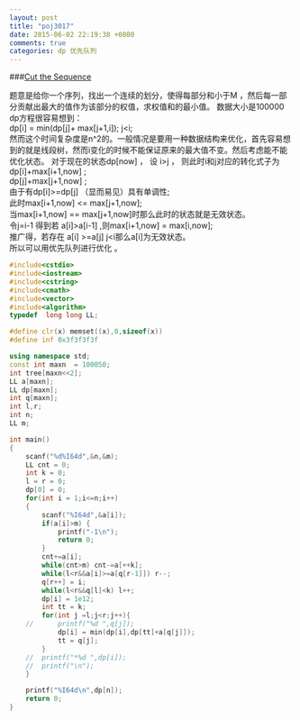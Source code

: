 ```yaml
---
layout: post
title: "poj3017"
date: 2015-06-02 22:19:38 +0800
comments: true
categories: dp 优先队列
---
```

###[Cut the Sequence](http://poj.org/problem?id=3017)

<!--more-->
题意是给你一个序列，找出一个连续的划分，使得每部分和小于M ，然后每一部分贡献出最大的值作为该部分的权值，求权值和的最小值。
数据大小是100000   
dp方程很容易想到：  
dp[i]  = min(dp[j]+ max[j+1,i]);  j<i;   
然而这个时间复杂度是n^2的。一般情况是要用一种数据结构来优化，首先容易想到的就是线段树，然而i变化的时候不能保证原来的最大值不变。然后考虑能不能优化状态。
对于现在的状态dp[now] ，
设 i>j ，  则此时i和j对应的转化式子为  
 dp[i]+max[i+1,now] ;  
 dp[j]+max[j+1,now] ;  
由于有dp[i]>=dp[j] （显而易见）具有单调性;  
此时max[i+1,now] <= max[j+1,now];  
当max[i+1,now] == max[j+1,now]时那么此时的状态就是无效状态。  
令j=i-1 得到若 a[i]>a[i-1] ,则max[i+1,now] = max[i,now];  
推广得，若存在 a[i] >=a[j]  j<i那么a[i]为无效状态。  
所以可以用优先队列进行优化 。  

```cpp
#include<cstdio>
#include<iostream>
#include<cstring>
#include<cmath>
#include<vector>
#include<algorithm>
typedef  long long LL;

#define clr(x) memset((x),0,sizeof(x))
#define inf 0x3f3f3f3f

using namespace std;
const int maxn  = 100050;
int tree[maxn<<2];
LL a[maxn];
LL dp[maxn];
int q[maxn];
int l,r;
int n;
LL m;

int main()
{
	scanf("%d%I64d",&n,&m);
	LL cnt = 0;
	int k = 0;
	l = r = 0;
	dp[0] = 0;
	for(int i = 1;i<=n;i++)
	{
		scanf("%I64d",&a[i]);
		if(a[i]>m) {
			printf("-1\n");
			return 0;
		}
		cnt+=a[i];
		while(cnt>m) cnt-=a[++k]; 
		while(l<r&&a[i]>=a[q[r-1]]) r--;
		q[r++] = i;
		while(l<r&&q[l]<k) l++;
		dp[i] = 1e12;
		int tt = k;
		for(int j =l;j<r;j++){
	//		printf("%d ",q[j]);
			dp[i] = min(dp[i],dp[tt]+a[q[j]]);
			tt = q[j];
		}
	//	printf("*%d ",dp[i]);
	//	printf("\n");
	}

	printf("%I64d\n",dp[n]);
    return 0;
}

```


